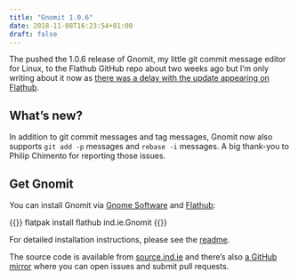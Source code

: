 ```yaml
---
title: "Gnomit 1.0.6"
date: 2018-11-08T16:23:54+01:00
draft: false
---
```


The pushed the 1.0.6 release of Gnomit, my little git commit message editor for Linux, to the Flathub GitHub repo about two weeks ago but I’m only writing about it now as [there was a delay with the update appearing on Flathub](https://github.com/flathub/flathub/issues/694).

## What’s new?

In addition to git commit messages and tag messages, Gnomit now also supports `git add -p` messages and `rebase -i` messages. A big thank-you to Philip Chimento for reporting those issues.

## Get Gnomit

You can install Gnomit via [Gnome Software](https://wiki.gnome.org/Apps/Software) and [Flathub](https://flathub.org/apps/details/ind.ie.Gnomit):

{{<highlight bash>}}
flatpak install flathub ind.ie.Gnomit
{{</highlight>}}

For detailed installation instructions, please see the [readme](https://source.ind.ie/gnome/gnomit/gjs/blob/master/README.md).

The source code is available from [source.ind.ie](ttps://source.ind.ie/gnome/gnomit) and there’s also [a GitHub mirror](https://github.com/indie-mirror/gnomit) where you can open issues and submit pull requests.

